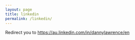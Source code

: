 ```yaml
---
layout: page
title: linkedin
permalink: /linkedin/
---
```


Redirect you to <a href='https://au.linkedin.com/in/dannylawrence/en'>https://au.linkedin.com/in/dannylawrence/en</a>

<script>
window.location.replace('https://au.linkedin.com/in/dannylawrence/en');
</script>
